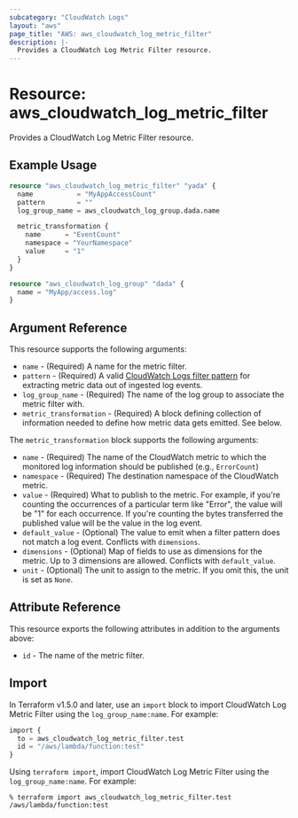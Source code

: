 ```yaml
---
subcategory: "CloudWatch Logs"
layout: "aws"
page_title: "AWS: aws_cloudwatch_log_metric_filter"
description: |-
  Provides a CloudWatch Log Metric Filter resource.
---
```


# Resource: aws_cloudwatch_log_metric_filter

Provides a CloudWatch Log Metric Filter resource.

## Example Usage

```terraform
resource "aws_cloudwatch_log_metric_filter" "yada" {
  name           = "MyAppAccessCount"
  pattern        = ""
  log_group_name = aws_cloudwatch_log_group.dada.name

  metric_transformation {
    name      = "EventCount"
    namespace = "YourNamespace"
    value     = "1"
  }
}

resource "aws_cloudwatch_log_group" "dada" {
  name = "MyApp/access.log"
}
```

## Argument Reference

This resource supports the following arguments:

* `name` - (Required) A name for the metric filter.
* `pattern` - (Required) A valid [CloudWatch Logs filter pattern](https://docs.aws.amazon.com/AmazonCloudWatch/latest/DeveloperGuide/FilterAndPatternSyntax.html)
  for extracting metric data out of ingested log events.
* `log_group_name` - (Required) The name of the log group to associate the metric filter with.
* `metric_transformation` - (Required) A block defining collection of information needed to define how metric data gets emitted. See below.

The `metric_transformation` block supports the following arguments:

* `name` - (Required) The name of the CloudWatch metric to which the monitored log information should be published (e.g., `ErrorCount`)
* `namespace` - (Required) The destination namespace of the CloudWatch metric.
* `value` - (Required) What to publish to the metric. For example, if you're counting the occurrences of a particular term like "Error", the value will be "1" for each occurrence. If you're counting the bytes transferred the published value will be the value in the log event.
* `default_value` - (Optional) The value to emit when a filter pattern does not match a log event. Conflicts with `dimensions`.
* `dimensions` - (Optional) Map of fields to use as dimensions for the metric. Up to 3 dimensions are allowed. Conflicts with `default_value`.
* `unit` - (Optional) The unit to assign to the metric. If you omit this, the unit is set as `None`.

## Attribute Reference

This resource exports the following attributes in addition to the arguments above:

* `id` - The name of the metric filter.

## Import

In Terraform v1.5.0 and later, use an `import` block to import CloudWatch Log Metric Filter using the `log_group_name:name`. For example:

```terraform
import {
  to = aws_cloudwatch_log_metric_filter.test
  id = "/aws/lambda/function:test"
}
```

Using `terraform import`, import CloudWatch Log Metric Filter using the `log_group_name:name`. For example:

```console
% terraform import aws_cloudwatch_log_metric_filter.test /aws/lambda/function:test
```
